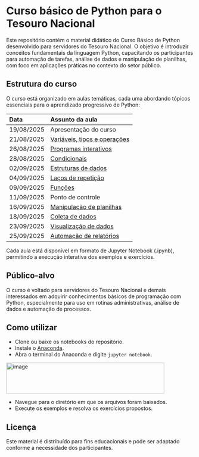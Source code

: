 # Curso básico de Python para o Tesouro Nacional

Este repositório contém o material didático do Curso Básico de Python desenvolvido para servidores do Tesouro Nacional. O objetivo é introduzir conceitos fundamentais da linguagem Python, capacitando os participantes para automação de tarefas, análise de dados e manipulação de planilhas, com foco em aplicações práticas no contexto do setor público.

## Estrutura do curso

O curso está organizado em aulas temáticas, cada uma abordando tópicos essenciais para o aprendizado progressivo de Python:

| Data | Assunto da aula | 
| :--- | :--- | 
| 19/08/2025 | Apresentação do curso | 
| 21/08/2025 | [Variáveis, tipos e operações](https://github.com/tesouro/curso_basico_python/blob/main/Aula%200%20-%20Vari%C3%A1veis%2C%20Tipos%20e%20Opera%C3%A7%C3%B5es.ipynb) | 
| 26/08/2025 | [Programas interativos](https://github.com/tesouro/curso_basico_python/blob/main/Aula%201%20-%20Programas%20interativos.ipynb) | 
| 28/08/2025 | [Condicionais](https://github.com/tesouro/curso_basico_python/blob/main/Aula%202%20-%20Condicionais.ipynb) |
| 02/09/2025 | [Estruturas de dados](https://github.com/tesouro/curso_basico_python/blob/main/Aula%203%20-%20Estruturas%20de%20dados.ipynb) | 
| 04/09/2025 | [Laços de repetição](https://github.com/tesouro/curso_basico_python/blob/main/Aula%204%20-%20La%C3%A7os%20de%20repeti%C3%A7%C3%A3o.ipynb) | 
| 09/09/2025 | [Funções](https://github.com/tesouro/curso_basico_python/blob/main/Aula%205%20-%20Fun%C3%A7%C3%B5es.ipynb) | 
| 11/09/2025 | Ponto de controle | 
| 16/09/2025 | [Manipulação de planilhas](https://github.com/tesouro/curso_basico_python/blob/main/Aula%206%20-%20Manipula%C3%A7%C3%A3o%20de%20planilhas.ipynb) |
| 18/09/2025 | [Coleta de dados](https://github.com/tesouro/curso_basico_python/blob/main/Aula%207%20-%20Coletando%20dados.ipynb) | 
| 23/09/2025 | [Visualização de dados](https://github.com/tesouro/curso_basico_python/blob/main/Aula%208%20-%20Visualiza%C3%A7%C3%A3o%20de%20Dados.ipynb) | 
| 25/09/2025 | [Automação de relatórios](https://github.com/tesouro/curso_basico_python/blob/main/Aula%209%20-%20Automa%C3%A7%C3%A3o%20de%20relat%C3%B3rios.ipynb) | 

Cada aula está disponível em formato de Jupyter Notebook (.ipynb), permitindo a execução interativa dos exemplos e exercícios.

## Público-alvo

O curso é voltado para servidores do Tesouro Nacional e demais interessados em adquirir conhecimentos básicos de programação com Python, especialmente para uso em rotinas administrativas, análise de dados e automação de processos.

## Como utilizar

- Clone ou baixe os notebooks do repositório.
- Instale o [Anaconda](https://www.anaconda.com/download).
- Abra o terminal do Anaconda e digite `jupyter notebook`.

<img width="424" height="83" alt="image" src="https://github.com/user-attachments/assets/4018b86d-57d6-4d49-9710-d1d83dbbfa3f" />

- Navegue para o diretório em que os arquivos foram baixados.
- Execute os exemplos e resolva os exercícios propostos.

## Licença

Este material é distribuído para fins educacionais e pode ser adaptado conforme a necessidade dos participantes.

